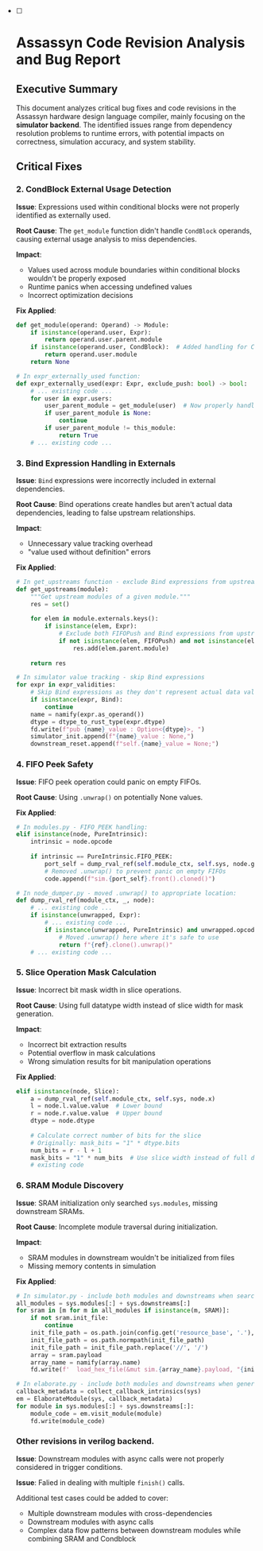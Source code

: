 - [ ] # Assassyn Code Revision Analysis and Bug Report

    ## Executive Summary

    This document analyzes critical bug fixes and code revisions in the Assassyn hardware design language compiler, mainly focusing on the **simulator backend**. The identified issues range from dependency resolution problems to runtime errors, with potential impacts on correctness, simulation accuracy, and system stability.

    ## Critical Fixes

    ### 2. CondBlock External Usage Detection

    **Issue**: Expressions used within conditional blocks were not properly identified as externally used.

    **Root Cause**: The `get_module` function didn't handle `CondBlock` operands, causing external usage analysis to miss dependencies.

    **Impact**:
    - Values used across module boundaries within conditional blocks wouldn't be properly exposed
    - Runtime panics when accessing undefined values
    - Incorrect optimization decisions

    **Fix Applied**:
    ```python
    def get_module(operand: Operand) -> Module:
        if isinstance(operand.user, Expr):
            return operand.user.parent.module
        if isinstance(operand.user, CondBlock):  # Added handling for CondBlock
            return operand.user.module
        return None

    # In expr_externally_used function:
    def expr_externally_used(expr: Expr, exclude_push: bool) -> bool:
        # ... existing code ...
        for user in expr.users:
            user_parent_module = get_module(user)  # Now properly handles CondBlock
            if user_parent_module is None:
                continue
            if user_parent_module != this_module:
                return True
        # ... existing code ...
    ```

    ### 3. Bind Expression Handling in Externals

    **Issue**: `Bind` expressions were incorrectly included in external dependencies.

    **Root Cause**: Bind operations create handles but aren't actual data dependencies, leading to false upstream relationships.

    **Impact**:
    - Unnecessary value tracking overhead
    - "value used without definition" errors

    **Fix Applied**:
    ```python
    # In get_upstreams function - exclude Bind expressions from upstreams
    def get_upstreams(module):
        """Get upstream modules of a given module."""
        res = set()
        
        for elem in module.externals.keys():
            if isinstance(elem, Expr):
                # Exclude both FIFOPush and Bind expressions from upstreams
                if not isinstance(elem, FIFOPush) and not isinstance(elem, Bind):
                    res.add(elem.parent.module)
                    
        return res

    # In simulator value tracking - skip Bind expressions
    for expr in expr_validities:
        # Skip Bind expressions as they don't represent actual data values
        if isinstance(expr, Bind):
            continue
        name = namify(expr.as_operand())
        dtype = dtype_to_rust_type(expr.dtype)
        fd.write(f"pub {name}_value : Option<{dtype}>, ")
        simulator_init.append(f"{name}_value : None,")
        downstream_reset.append(f"self.{name}_value = None;")
    ```

    ### 4. FIFO Peek Safety

    **Issue**: FIFO peek operation could panic on empty FIFOs.

    **Root Cause**: Using `.unwrap()` on potentially None values.

    **Fix Applied**:
    ```python
    # In modules.py - FIFO_PEEK handling:
    elif isinstance(node, PureIntrinsic):
        intrinsic = node.opcode
        
        if intrinsic == PureIntrinsic.FIFO_PEEK:
            port_self = dump_rval_ref(self.module_ctx, self.sys, node.get_operand(0))
            # Removed .unwrap() to prevent panic on empty FIFOs
            code.append(f"sim.{port_self}.front().cloned()")

    # In node_dumper.py - moved .unwrap() to appropriate location:
    def dump_rval_ref(module_ctx, _, node):
        # ... existing code ...
        if isinstance(unwrapped, Expr):
            # ... existing code ...
            if isinstance(unwrapped, PureIntrinsic) and unwrapped.opcode == PureIntrinsic.FIFO_PEEK:
                # Moved .unwrap() here where it's safe to use
                return f"{ref}.clone().unwrap()"
        # ... existing code ...
    ```


    ### 5. Slice Operation Mask Calculation

    **Issue**: Incorrect bit mask width in slice operations.

    **Root Cause**: Using full datatype width instead of slice width for mask generation.

    **Impact**:
    - Incorrect bit extraction results
    - Potential overflow in mask calculations
    - Wrong simulation results for bit manipulation operations

    **Fix Applied**:
    ```python
    elif isinstance(node, Slice):
        a = dump_rval_ref(self.module_ctx, self.sys, node.x)
        l = node.l.value.value  # Lower bound
        r = node.r.value.value  # Upper bound
        dtype = node.dtype
        
        # Calculate correct number of bits for the slice
        # Originally: mask_bits = "1" * dtype.bits
        num_bits = r - l + 1
        mask_bits = "1" * num_bits  # Use slice width instead of full dtype width
        # existing code
    ```

    ### 6. SRAM Module Discovery

    **Issue**: SRAM initialization only searched `sys.modules`, missing downstream SRAMs.

    **Root Cause**: Incomplete module traversal during initialization.

    **Impact**:
    - SRAM modules in downstream wouldn't be initialized from files
    - Missing memory contents in simulation

    **Fix Applied**:
    ```python
    # In simulator.py - include both modules and downstreams when searching for SRAMs
    all_modules = sys.modules[:] + sys.downstreams[:]
    for sram in [m for m in all_modules if isinstance(m, SRAM)]:
        if not sram.init_file:
            continue
        init_file_path = os.path.join(config.get('resource_base', '.'), sram.init_file)
        init_file_path = os.path.normpath(init_file_path)
        init_file_path = init_file_path.replace('//', '/')
        array = sram.payload
        array_name = namify(array.name)
        fd.write(f'  load_hex_file(&mut sim.{array_name}.payload, "{init_file_path}");\n')

    # In elaborate.py - include both modules and downstreams when generating code
    callback_metadata = collect_callback_intrinsics(sys)
    em = ElaborateModule(sys, callback_metadata)
    for module in sys.modules[:] + sys.downstreams[:]:
        module_code = em.visit_module(module)
        fd.write(module_code)
    ```

    ### Other revisions in verilog backend.

    **Issue**: Downstream modules with async calls were not properly considered in trigger conditions.

    **Issue**: Falied in dealing with multiple `finish()` calls.

    Additional test cases could be added to cover:
    - Multiple downstream modules with cross-dependencies
    - Downstream modules with async calls
    - Complex data flow patterns between downstream modules while combining SRAM and Condblock
